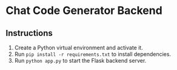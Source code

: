 # Chat Code Generator Backend

## Instructions

1. Create a Python virtual environment and activate it.
2. Run `pip install -r requirements.txt` to install dependencies.
3. Run `python app.py` to start the Flask backend server.

